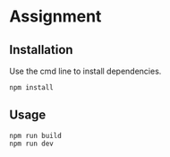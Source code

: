# Assignment

## Installation

Use the cmd line to install dependencies. 

```
npm install
```

## Usage

```
npm run build
npm run dev
```



